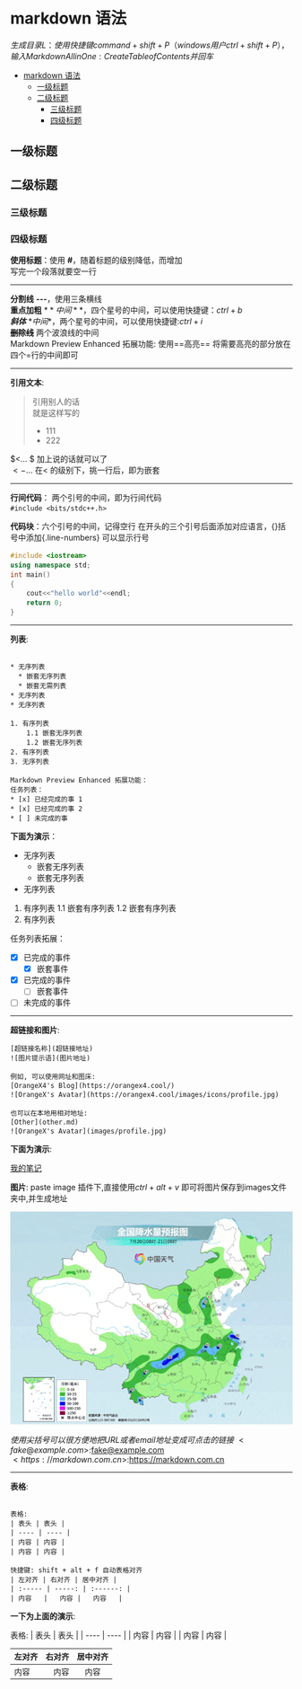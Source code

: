 # markdown 语法  

$生成目录L：使用快捷键command+shift+P（windows用户ctrl+shift+P），输入Markdown All in One: Create Table of Contents并回车$

- [markdown 语法](#markdown-语法)
  - [一级标题](#一级标题)
  - [二级标题](#二级标题)
    - [三级标题](#三级标题)
    - [四级标题](#四级标题)

## 一级标题

## 二级标题  

### 三级标题  

### 四级标题  

**使用标题**：使用 **#**，随着标题的级别降低，而增加  
写完一个段落就要空一行

---

**分割线**  **---**，使用三条横线  
**重点加粗**  $**中间**$，四个星号的中间，可以使用快捷键：$ctrl+b$  
***斜体*** $*中间*$，两个星号的中间，可以使用快捷键:$ctrl+i$  
**~~删除线~~** 两个波浪线的中间  
Markdown Preview Enhanced 拓展功能: 使用==高亮== 将需要高亮的部分放在四个=行的中间即可

---

**引用文本**:

> 引用别人的话  
> 就是这样写的  
>
> - 111
> - 222

$<... $ 加上说的话就可以了  
$< - ...$ 在$<$ 的级别下，挑一行后，即为嵌套  

---

**行间代码**： 两个引号的中间，即为行间代码  
`#include <bits/stdc++.h>`

**代码块**：六个引号的中间，记得空行  在开头的三个引号后面添加对应语言，{}括号中添加{.line-numbers} 可以显示行号  

```c++ {.line-numbers}
#include <iostream>
using namespace std;
int main()
{
    cout<<"hello world"<<endl;
    return 0;
}
```

---

**列表**:

``` {.line-numbers}

* 无序列表
  * 嵌套无序列表
  * 嵌套无需列表
* 无序列表
* 无序列表

1. 有序列表
    1.1 嵌套无序列表
    1.2 嵌套无序列表
2. 有序列表
3. 无序列表

Markdown Preview Enhanced 拓展功能：
任务列表：
* [x] 已经完成的事 1
* [x] 已经完成的事 2
* [ ] 未完成的事

```

**下面为演示**：

- 无序列表
  - 嵌套无序列表
  - 嵌套无序列表
- 无序列表
  
1. 有序列表
    1.1 嵌套有序列表
    1.2 嵌套有序列表
2. 有序列表

任务列表拓展：

- [x] 已完成的事件  
  - [x] 嵌套事件  
- [x] 已完成的事件
  - [ ] 嵌套事件  
- [ ] 未完成的事件  

---

**超链接和图片**:

```{.line-numbers}
[超链接名称](超链接地址)
![图片提示语](图片地址)

例如, 可以使用网址和图床:
[OrangeX4's Blog](https://orangex4.cool/)
![OrangeX's Avatar](https://orangex4.cool/images/icons/profile.jpg)

也可以在本地用相对地址:
[Other](other.md)
![OrangeX's Avatar](images/profile.jpg)  

```  

**下面为演示**:

[我的笔记](https://notes.orangex4.cool/?git=github&github=yuanlang1/Notestoken=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)  

**图片**: paste image 插件下,直接使用$ctrl+alt+v$ 即可将图片保存到images文件夹中,并生成地址  

![图片](images/2023-07-20-21-35-08.png)  

$使用尖括号可以很方便地把URL或者email地址变成可点击的链接$
$<fake@example.com>$:<fake@example.com>  
$<https://markdown.com.cn>$:<https://markdown.com.cn>

---

**表格**:  

```{.line-numbers}

表格:
| 表头 | 表头 |
| ---- | ---- |
| 内容 | 内容 |
| 内容 | 内容 |

快捷键: shift + alt + f 自动表格对齐
| 左对齐 | 右对齐 | 居中对齐 |
| :----- | -----: | :------: |
| 内容   |   内容 |   内容   |
```

**一下为上面的演示**:

表格:
| 表头 | 表头 |
| ---- | ---- |
| 内容 | 内容 |
| 内容 | 内容 |

| 左对齐 | 右对齐 | 居中对齐 |
| :----- | -----: | :------: |
| 内容   |   内容 |   内容   |
